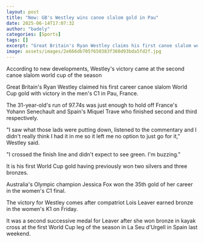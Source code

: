 ```yaml
---
layout: post
title: "New: GB's Westley wins canoe slalom gold in Pau"
date: 2025-06-14T17:07:32
author: "badely"
categories: [Sports]
tags: []
excerpt: "Great Britain's Ryan Westley claims his first canoe slalom world cup gold in the men's C1 in Pau."
image: assets/images/2e666db705f650383f360d93bda5fd2f.jpg
---
```


According to new developments, Westley's victory came at the second canoe slalom world cup of the season

Great Britain's Ryan Westley claimed his first career canoe slalom World Cup gold with victory in the men's C1 in Pau, France.

The 31-year-old's run of 97.74s was just enough to hold off France's Yohann Senechault and Spain's Miquel Trave who finished second and third respectively.

"I saw what those lads were putting down, listened to the commentary and I didn't really think I had it in me so it left me no option to just go for it," Westley said.

"I crossed the finish line and didn't expect to see green. I'm buzzing."

It is his first World Cup gold having previously won two silvers and three bronzes.

Australia's Olympic champion Jessica Fox won the 35th gold of her career in the women's C1 final.

The victory for Westley comes after compatriot Lois Leaver earned bronze in the women's K1 on Friday.

It was a second successive medal for Leaver after she won bronze in kayak cross at the first World Cup leg of the season in La Seu d'Urgell in Spain last weekend.

